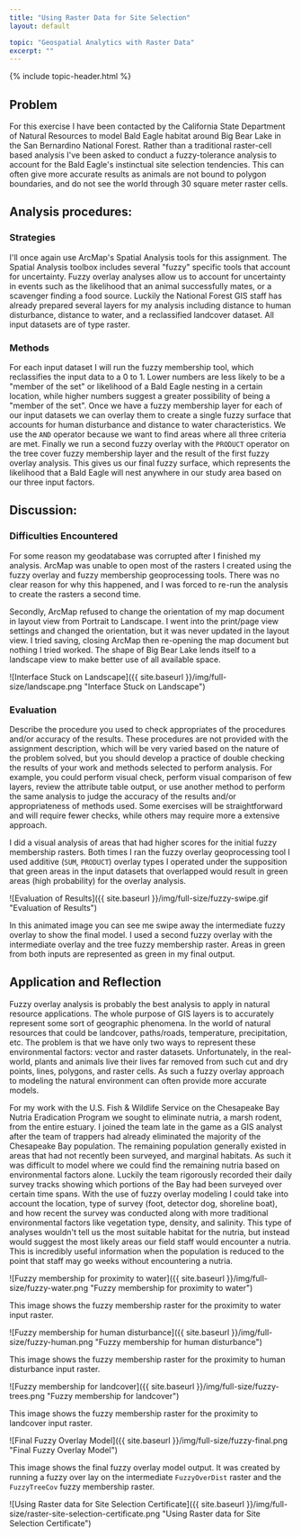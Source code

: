 ```yaml
---
title: "Using Raster Data for Site Selection"
layout: default

topic: "Geospatial Analytics with Raster Data"
excerpt: ""
---
```


{% include topic-header.html %}

## Problem

For this exercise I have been contacted by the California State Department of Natural Resources to model Bald Eagle habitat around Big Bear Lake in the San Bernardino National Forest. Rather than a traditional raster-cell based analysis I've been asked to conduct a fuzzy-tolerance analysis to account for the Bald Eagle's instinctual site selection tendencies.  This can often give more accurate results as animals are not bound to polygon boundaries, and do not see the world through 30 square meter raster cells.

## Analysis procedures:

### Strategies

I'll once again use ArcMap's Spatial Analysis tools for this assignment.  The Spatial Analysis toolbox includes several "fuzzy" specific tools that account for uncertainty.  Fuzzy overlay analyses allow us to account for uncertainty in events such as the likelihood that an animal successfully mates, or a scavenger finding a food source.  Luckily the National Forest GIS staff has already prepared several layers for my analysis including distance to human disturbance, distance to water, and a reclassified landcover dataset.  All input datasets are of type raster.

### Methods

For each input dataset I will run the fuzzy membership tool, which reclassifies the input data to a 0 to 1.  Lower numbers are less likely to be a "member of the set" or likelihood of a Bald Eagle nesting in a certain location, while higher numbers suggest a greater possibility of being a "member of the set". Once we have a fuzzy membership layer for each of our input datasets we can overlay them to create a single fuzzy surface that accounts for human disturbance and distance to water characteristics.  We use the `AND` operator because we want to find areas where all three criteria are met.  Finally we run a second fuzzy overlay with the `PRODUCT` operator on the tree cover fuzzy membership layer and the result of the first fuzzy overlay analysis.  This gives us our final fuzzy surface, which represents the likelihood that a Bald Eagle will nest anywhere in our study area based on our three input factors.

## Discussion:

### Difficulties Encountered

For some reason my geodatabase was corrupted after I finished my analysis.  ArcMap was unable to open most of the rasters I created using the fuzzy overlay and fuzzy membership geoprocessing tools.  There was no clear reason for why this happened, and I was forced to re-run the analysis to create the rasters a second time.

Secondly, ArcMap refused to change the orientation of my map document in layout view from Portrait to Landscape.  I went into the print/page view settings and changed the orientation, but it was never updated in the layout view.  I tried saving, closing ArcMap then re-opening the map document but nothing I tried worked.  The shape of Big Bear Lake lends itself to a landscape view to make better use of all available space.

![Interface Stuck on Landscape]({{ site.baseurl }}/img/full-size/landscape.png "Interface Stuck on Landscape")

### Evaluation

Describe the procedure you used to check appropriates of the procedures and/or accuracy of the results.  These procedures are not provided with the assignment description, which will be very varied based on the nature of the problem solved, but you should develop a practice of double checking the results of your work and methods selected to perform analysis.  For example, you could perform visual check, perform visual comparison of few layers, review the attribute table output, or use another method to perform the same analysis to judge the accuracy of the results and/or appropriateness of methods used.  Some exercises will be straightforward and will require fewer checks, while others may require more a extensive approach.

I did a visual analysis of areas that had higher scores for the initial fuzzy membership rasters.  Both times I ran the fuzzy overlay geoprocessing tool I used additive (`SUM`, `PRODUCT`) overlay types I operated under the supposition that green areas in the input datasets that overlapped would result in green areas (high probability) for the overlay analysis.

![Evaluation of Results]({{ site.baseurl }}/img/full-size/fuzzy-swipe.gif "Evaluation of Results")

In this animated image you can see me swipe away the intermediate fuzzy overlay to show the final model.  I used a second fuzzy overlay with the intermediate overlay and the tree fuzzy membership raster.  Areas in green from both inputs are represented as green in my final output.

## Application and Reflection

Fuzzy overlay analysis is probably the best analysis to apply in natural resource applications.  The whole purpose of GIS layers is to accurately represent some sort of geographic phenomena.  In the world of natural resources that could be landcover, paths/roads, temperature, precipitation, etc.  The problem is that we have only two ways to represent these environmental factors: vector and raster datasets.  Unfortunately, in the real-world, plants and animals live their lives far removed from such cut and dry points, lines, polygons, and raster cells.  As such a fuzzy overlay approach to modeling the natural environment can often provide more accurate models.

For my work with the U.S. Fish &amp; Wildlife Service on the Chesapeake Bay Nutria Eradication Program we sought to eliminate nutria, a marsh rodent, from the entire estuary. I joined the team late in the game as a GIS analyst after the team of trappers had already eliminated the majority of the Chesapeake Bay population.  The remaining population generally existed in areas that had not recently been surveyed, and marginal habitats.  As such it was difficult to model where we could find the remaining nutria based on environmental factors alone.  Luckily the team rigorously recorded their daily survey tracks showing which portions of the Bay had been surveyed over certain time spans.  With the use of fuzzy overlay modeling I could take into account the location, type of survey (foot, detector dog, shoreline boat), and how recent the survey was conducted along with more traditional environmental factors like vegetation type, density, and salinity. This type of analyses wouldn't tell us the most suitable habitat for the nutria, but instead would suggest the most likely areas our field staff would encounter a nutria.  This is incredibly useful information when the population is reduced to the point that staff may go weeks without encountering a nutria.

![Fuzzy membership for proximity to water]({{ site.baseurl }}/img/full-size/fuzzy-water.png "Fuzzy membership for proximity to water")

This image shows the fuzzy membership raster for the proximity to water input raster.

![Fuzzy membership for human disturbance]({{ site.baseurl }}/img/full-size/fuzzy-human.png "Fuzzy membership for human disturbance")

This image shows the fuzzy membership raster for the proximity to human disturbance input raster.

![Fuzzy membership for landcover]({{ site.baseurl }}/img/full-size/fuzzy-trees.png "Fuzzy membership for landcover")

This image shows the fuzzy membership raster for the proximity to landcover input raster.

![Final Fuzzy Overlay Model]({{ site.baseurl }}/img/full-size/fuzzy-final.png "Final Fuzzy Overlay Model")

This image shows the final fuzzy overlay model output.  It was created by running a fuzzy over lay on the intermediate `FuzzyOverDist` raster and the `FuzzyTreeCov` fuzzy membership raster.

![Using Raster data for Site Selection Certificate]({{ site.baseurl }}/img/full-size/raster-site-selection-certificate.png "Using Raster data for Site Selection Certificate")